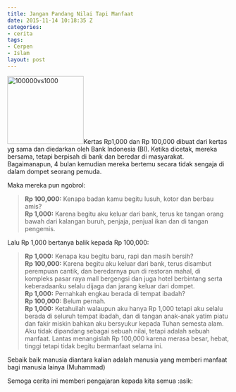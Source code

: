```yaml
---
title: Jangan Pandang Nilai Tapi Manfaat
date: 2015-11-14 10:18:35 Z
categories:
- cerita
tags:
- Cerpen
- Islam
layout: post
---
```


<p><a href="https://eggoez.bitbucket.io/wp-content/uploads/2015/11/100000vs1000.png" class="fancybox image"><img class=" wp-image-1922 alignleft" src="https://eggoez.bitbucket.io/wp-content/uploads/2015/11/100000vs1000.png" alt="100000vs1000" width="173" height="154"></a>Kertas Rp1,000 dan Rp 100,000 dibuat dari kertas yg sama dan diedarkan oleh Bank Indonesia (BI). Ketika dicetak, mereka bersama, tetapi berpisah di bank dan beredar di masyarakat. Bagaimanapun, 4 bulan kemudian mereka bertemu secara tidak sengaja di dalam dompet seorang pemuda.</p>
<p>Maka mereka pun ngobrol:</p>
<blockquote><p><strong>Rp 100,000:</strong> Kenapa badan kamu begitu lusuh, kotor dan berbau amis?<br>
<strong>Rp 1,000:</strong> Karena begitu aku keluar dari bank, terus ke tangan orang bawah dari kalangan buruh, penjaja, penjual ikan dan di tangan pengemis.</p></blockquote>
<p>Lalu Rp 1,000 bertanya balik kepada Rp 100,000:<span id="more-1916"></span></p>
<blockquote><p><strong>Rp 1,000:</strong> Kenapa kau begitu baru, rapi dan masih bersih?<br>
<strong>Rp 100,000:</strong> Karena begitu aku keluar dari bank, terus disambut perempuan cantik, dan beredarnya pun di restoran mahal, di kompleks pasar raya mall bergengsi dan juga hotel berbintang serta keberadaanku selalu dijaga dan jarang keluar dari dompet.<br>
<strong>Rp 1,000:</strong> Pernahkah engkau berada di tempat ibadah?<br>
<strong>Rp 100,000:</strong> Belum pernah.<br>
<strong>Rp 1,000:</strong> Ketahuilah walaupun aku hanya Rp 1,000 tetapi aku selalu berada di seluruh tempat ibadah, dan di tangan anak-anak yatim piatu dan fakir miskin bahkan aku bersyukur kepada Tuhan semesta alam. Aku tidak dipandang sebagai sebuah nilai, tetapi adalah sebuah manfaat. Lantas menangislah Rp 100,000 karena merasa besar, hebat, tinggi tetapi tidak begitu bermanfaat selama ini.</p></blockquote>
<p>Sebaik baik manusia diantara kalian adalah manusia yang memberi manfaat bagi manusia lainya (Muhammad)</p>
<p>Semoga cerita ini memberi pengajaran kepada kita semua :asik:</p>